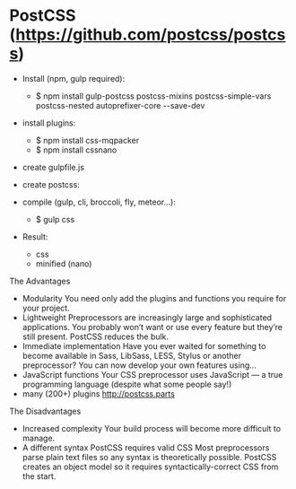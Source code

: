 PostCSS (https://github.com/postcss/postcss)
==============

- Install (npm, gulp required):
	- $ npm install gulp-postcss postcss-mixins postcss-simple-vars postcss-nested autoprefixer-core --save-dev

- install plugins:
	- $ npm install css-mqpacker
	- $ npm install cssnano


- create gulpfile.js
- create postcss:
- compile (gulp, cli, broccoli, fly, meteor...):
	- $ gulp css

- Result: 
	- css
	- minified (nano)

The Advantages

- Modularity
You need only add the plugins and functions you require for your project.
- Lightweight
Preprocessors are increasingly large and sophisticated applications. You probably won’t want or use every feature but they’re still present. PostCSS reduces the bulk.
- Immediate implementation
Have you ever waited for something to become available in Sass, LibSass, LESS, Stylus or another preprocessor? You can now develop your own features using…
- JavaScript functions
Your CSS preprocessor uses JavaScript — a true programming language (despite what some people say!)
- many (200+) plugins http://postcss.parts
 
The Disadvantages

- Increased complexity
Your build process will become more difficult to manage.
- A different syntax
PostCSS requires valid CSS
Most preprocessors parse plain text files so any syntax is theoretically possible. PostCSS creates an object model so it requires syntactically-correct CSS from the start.
